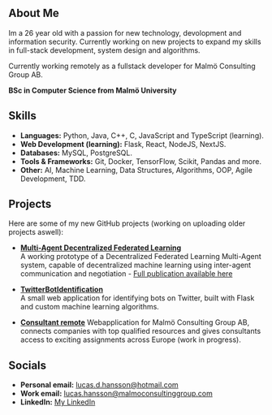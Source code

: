 ## About Me  
Im a 26 year old with a passion for new technology, devolopment and information security. Currently working on new projects to expand my skills in full-stack development, system design and algorithms.

Currently working remotely as a fullstack developer for Malmö Consulting Group AB.
 
**BSc in Computer Science from Malmö University**

## Skills  
- **Languages:** Python, Java, C++, C, JavaScript and TypeScript (learning).
- **Web Development (learning):** Flask, React, NodeJS, NextJS.
- **Databases:** MySQL, PostgreSQL.
- **Tools & Frameworks:** Git, Docker, TensorFlow, Scikit, Pandas and more.
- **Other:** AI, Machine Learning, Data Structures, Algorithms, OOP, Agile Development, TDD.

## Projects  
Here are some of my new GitHub projects (working on uploading older projects aswell): 
- **[Multi-Agent Decentralized Federated Learning](https://github.com/lucasvonhagen/Multi-Agent-Decentralized-Federated-Learning)**  
  A working prototype of a Decentralized Federated Learning Multi-Agent system, capable of decentralized machine learning using inter-agent communication and negotiation - [Full publication available here](https://mau.diva-portal.org/smash/record.jsf?pid=diva2%3A1901651&dswid=-2330)

- **[TwitterBotIdentification](https://github.com/lucasvonhagen/TwitterBotIdentification)**  
  A small web application for identifying bots on Twitter, built with Flask and custom machine learning algorithms.
  
- **[Consultant remote](https://consultantremote.com)**
  Webapplication for Malmö Consulting Group AB, connects companies with top qualified resources and gives consultants access to exciting assignments across Europe (work in progress).


## Socials
- **Personal email:** [lucas.d.hansson@hotmail.com](mailto:lucas.d.hansson@hotmail.com)
- **Work email:** [lucas.hansson@malmoconsultinggroup.com](mailto:lucas.hansson@malmoconsultinggroup.com)    
- **LinkedIn:** [My LinkedIn](https://www.linkedin.com/in/lucas-hansson-b97027264/)
